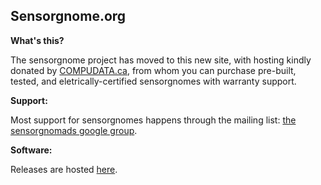 ## Sensorgnome.org ##

**What's this?**

The sensorgnome project has moved to this new site, with hosting kindly donated by [COMPUDATA.ca](https://compudata.ca),
from whom you can purchase pre-built, tested, and eletrically-certified sensorgnomes with warranty support.

**Support:**

Most support for sensorgnomes happens through the mailing list: [the sensorgnomads google group](https://groups.google.com/forum/#!forum/sensorgnomads).

**Software:**

Releases are hosted [here](https://public.sensorgnome.org).
